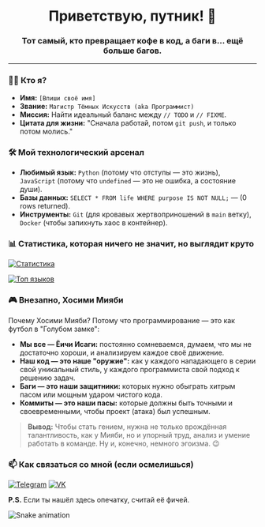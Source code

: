 <h1 align="center">Приветствую, путник! 👋</h1>

<h3 align="center">Тот самый, кто превращает кофе в код, а баги в... ещё больше багов.</h3>

---

### 🧑‍💻 Кто я?

-   **Имя:** `[Впиши своё имя]`
-   **Звание:** `Магистр Тёмных Искусств (aka Программист)`
-   **Миссия:** Найти идеальный баланс между `// TODO` и `// FIXME`.
-   **Цитата для жизни:** "Сначала работай, потом `git push`, и только потом молись."

### 🛠️ Мой технологический арсенал

*   **Любимый язык:** `Python` (потому что отступы — это жизнь), `JavaScript` (потому что `undefined` — это не ошибка, а состояние души).
*   **Базы данных:** `SELECT * FROM life WHERE purpose IS NOT NULL;` — (0 rows returned).
*   **Инструменты:** `Git` (для кровавых жертвоприношений в `main` ветку), `Docker` (чтобы запихнуть хаос в контейнер).

### 📊 Статистика, которая ничего не значит, но выглядит круто

[![Статистика](https://github-readme-stats.vercel.app/api?username=YOUR_USERNAME&show_icons=true&theme=radical)](https://github.com/anuraghazra/github-readme-stats)

[![Топ языков](https://github-readme-stats.vercel.app/api/top-langs/?username=YOUR_USERNAME&layout=compact&theme=radical)](https://github.com/anuraghazra/github-readme-stats)

### 🎮 Внезапно, Хосими Мияби

Почему Хосими Мияби? Потому что программирование — это как футбол в "Голубом замке":

*   **Мы все — Ёичи Исаги:** постоянно сомневаемся, думаем, что мы не достаточно хороши, и анализируем каждое своё движение.
*   **Наш код — это наше "оружие":** как у каждого нападающего в серии свой уникальный стиль, у каждого программиста свой подход к решению задач.
*   **Баги — это наши защитники:** которых нужно обыграть хитрым пасом или мощным ударом чистого кода.
*   **Коммиты — это наши пасы:** которые должны быть точными и своевременными, чтобы проект (атака) был успешным.

> **Вывод:** Чтобы стать гением, нужна не только врождённая талантливость, как у Мияби, но и упорный труд, анализ и умение работать в команде. Ну и, конечно, немного эгоизма. 😉

### 📫 Как связаться со мной (если осмелишься)

[![Telegram](https://img.shields.io/badge/-Telegram-0088cc?style=for-the-badge&logo=telegram&logoColor=white)](https://t.me/your_profile)
[![VK](https://img.shields.io/badge/-VK-0077FF?style=for-the-badge&logo=VK&logoColor=white)](https://vk.com/your_profile)

**P.S.** Если ты нашёл здесь опечатку, считай её фичей.

![Snake animation](https://github.com/YOUR_USERNAME/YOUR_USERNAME/blob/output/github-contribution-grid-snake.svg)
